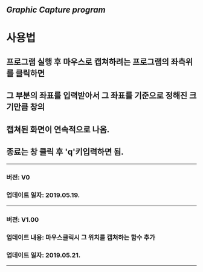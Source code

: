 __*Graphic Capture program*__  
---------------------------------------------  
# 사용법  
## 프로그램 실행 후 마우스로 캡쳐하려는 프로그램의 좌측위를 클릭하면  
## 그 부분의 좌표를 입력받아서 그 좌표를 기준으로 정해진 크기만큼 창의  
## 캡쳐된 화면이 연속적으로 나옴.
## 종료는 창 클릭 후 'q'키입력하면 됨.  
---------------------------------------------  
### 버전: V0  
### 업데이트 일자: 2019.05.19.   
---------------------------------------------  
### 버전: V1.00  
### 업데이트 내용: 마우스클릭시 그 위치를 캡쳐하는 함수 추가
### 업데이트 일자: 2019.05.21.    
---------------------------------------------  
